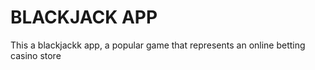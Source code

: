 # BLACKJACK APP
This a blackjackk app, a popular game that represents an online betting casino store